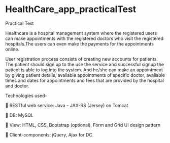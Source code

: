 # HealthCare_app_practicalTest
Practical Test

Healthcare is a hospital management system where the registered users can make appointments with the registered doctors who visit the registered hospitals.The users can even make the payments for the appointments online. 

User registration process consists of creating new accounts for patients. The patient should sign up to the use the service and successful signup the patient is able to log into the system. And he/she can make an appointment by giving patient details, available appointments of specific doctor, available times and dates for appointments and fees that are provided by the hospital and doctor. 


Technologies used-

 RESTful web service: Java – JAX-RS (Jersey) on Tomcat

 DB: MySQL

 View: HTML, CSS, Bootstrap (optional), Form and Grid UI design pattern

 Client-components: jQuery, Ajax for DC.

